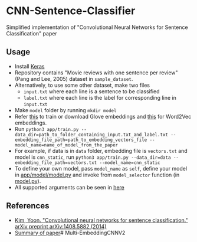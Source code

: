 # CNN-Sentence-Classifier
Simplified implementation of "Convolutional Neural Networks for Sentence Classification" paper

## Usage

* Install [Keras](https://keras.io/#installation)
* Repository contains "Movie reviews with one sentence per review" (Pang and Lee, 2005) dataset in `sample_dataset`.
* Alternatively, to use some other dataset, make two files
    * `input.txt` where each line is a sentence to be classified
    * `label.txt` where each line is the label for corresponding line in `input.txt`
* Make `model` folder by running `mkdir model`
* Refer [this](http://nlp.stanford.edu/projects/glove/) to train or download Glove embeddings and [this](https://code.google.com/archive/p/word2vec/) for Word2Vec embeddings.
* Run `python3 app/train.py --data_dir=path_to_folder_containing_input.txt_and_label.txt --embedding_file_path=path_to_embedding_vectors_file --model_name=name_of_model_from_the_paper`
* For example, if data is in `data` folder, embedding file is `vectors.txt` and model is `cnn_static`, run `python3 app/train.py --data_dir=data --embedding_file_path=vectors.txt --model_name=cnn_static`
* To define your own model, pass `model_name` as `self`, define your model in [app/model/model.py](app/model/model.py) and invoke from `model_selector` function (in [model.py](app/model/model.py)).
* All supported arguments can be seen in [here](app/utils/argumentparser.py)

## References

* [Kim, Yoon. "Convolutional neural networks for sentence classification." arXiv preprint arXiv:1408.5882 (2014)](https://arxiv.org/abs/1408.5882)
* [Summary of paper](https://gist.github.com/shagunsodhani/9ae6d2364c278c97b1b2f4ec53255c56)# Multi-EmbeddingCNNV2
